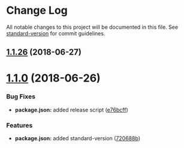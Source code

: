 # Change Log

All notable changes to this project will be documented in this file. See [standard-version](https://github.com/conventional-changelog/standard-version) for commit guidelines.

## [1.1.26](https://github.com/chase2981/angular-cli-lib/compare/v1.1.25...v1.1.26) (2018-06-27)



<a name="1.1.0"></a>
# [1.1.0](https://github.com/chase2981/angular-cli-lib/compare/v1.0.1...v1.1.0) (2018-06-26)


### Bug Fixes

* **package.json:** added release script ([e76bcff](https://github.com/chase2981/angular-cli-lib/commit/e76bcff))


### Features

* **package.json:** added standard-version ([720688b](https://github.com/chase2981/angular-cli-lib/commit/720688b))
